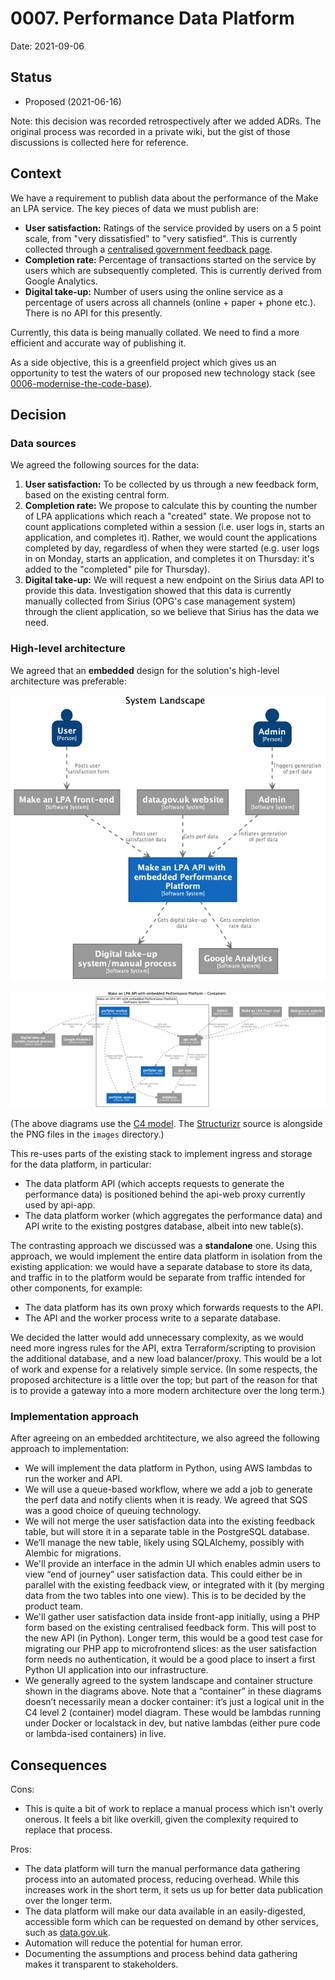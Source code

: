 # 0007. Performance Data Platform

Date: 2021-09-06

## Status

* Proposed (2021-06-16)

Note: this decision was recorded retrospectively after we added ADRs.
The original process was recorded in a private wiki, but the gist of
those discussions is collected here for reference.

## Context

We have a requirement to publish data about the performance of the
Make an LPA service. The key pieces of data we must publish are:

* **User satisfaction:** Ratings of the service provided by users on a 5 point scale,
  from "very dissatisfied" to "very satisfied". This is currently collected through
  a [centralised government feedback page](https://www.gov.uk/done/lasting-power-of-attorney).
* **Completion rate:** Percentage of transactions started on the service by users
  which are subsequently completed. This is currently derived from Google Analytics.
* **Digital take-up:** Number of users using the online service as a percentage of
  users across all channels (online + paper + phone etc.). There is no API for this
  presently.

Currently, this data is being manually collated. We need to find a more efficient
and accurate way of publishing it.

As a side objective, this is a greenfield project which gives us an opportunity
to test the waters of our proposed new technology stack
(see [0006-modernise-the-code-base](./0006-modernise-the-code-base.md)).

## Decision

### Data sources

We agreed the following sources for the data:

1. **User satisfaction:** To be collected by us through a new feedback form, based on
   the existing central form.
2. **Completion rate:** We propose to calculate this by counting the number of
   LPA applications which reach a "created" state. We propose not to count
   applications completed within a session (i.e. user logs in, starts an application,
   and completes it). Rather, we would count the applications completed by day,
   regardless of when they were started (e.g. user logs in on Monday, starts an
   application, and completes it on Thursday: it's added to the "completed"
   pile for Thursday).
3. **Digital take-up:** We will request a new endpoint on the Sirius data API to
   provide this data. Investigation showed that this data is currently manually
   collected from Sirius (OPG's case management system) through the client
   application, so we believe that Sirius has the data we need.

### High-level architecture

We agreed that an **embedded** design for the solution's high-level architecture was preferable:

![Data platform - system landscape view](../images/structurizr-SystemLandscapeEmbedded.png)

![Data platform - container view](../images/structurizr-ContainerEmbedded.png)

(The above diagrams use the [C4 model](https://c4model.com/). The [Structurizr](https://structurizr.com/)
source is alongside the PNG files in the `images` directory.)

This re-uses parts of the existing stack to implement ingress and storage for the data platform,
in particular:

* The data platform API (which accepts requests to generate the performance data) is
  positioned behind the api-web proxy currently used by api-app.
* The data platform worker (which aggregates the performance data) and API write to the existing
  postgres database, albeit into new table(s).

The contrasting approach we discussed was a **standalone** one. Using this approach, we would
implement the entire data platform in isolation from the existing application: we would have
a separate database to store its data, and traffic in to the platform would be separate from
traffic intended for other components, for example:

* The data platform has its own proxy which forwards requests to the API.
* The API and the worker process write to a separate database.

We decided the latter would add unnecessary complexity, as we would need more
ingress rules for the API, extra Terraform/scripting to provision the additional database,
and a new load balancer/proxy. This would be a lot of work and expense for a relatively simple service.
(In some respects, the proposed architecture is a little over the top; but part of the reason for that
is to provide a gateway into a more modern architecture over the long term.)

### Implementation approach

After agreeing on an embedded archtitecture, we also agreed the following approach to implementation:

* We will implement the data platform in Python, using AWS lambdas to run the worker and API.
* We will use a queue-based workflow, where we add a job to generate the perf data and notify
  clients when it is ready. We agreed that SQS was a good choice of queuing technology.
* We will not merge the user satisfaction data into the existing feedback table,
  but will store it in a separate table in the PostgreSQL database.
* We’ll manage the new table, likely using SQLAlchemy, possibly with Alembic for migrations.
* We'll provide an interface in the admin UI which enables admin users to view “end of journey”
  user satisfaction data. This could either be in parallel with the existing feedback view,
  or integrated with it (by merging data from the two tables into one view). This is
  to be decided by the product team.
* We'll gather user satisfaction data inside front-app initially, using a PHP form
  based on the existing centralised feedback form. This will post to the new API (in Python).
  Longer term, this would be a good test case for migrating our PHP app to microfrontend
  slices: as the user satisfaction form needs no authentication, it would be a good place to
  insert a first Python UI application into our infrastructure.
* We generally agreed to the system landscape and container structure shown in the diagrams above.
  Note that a “container” in these diagrams doesn’t necessarily mean a docker container:
  it’s just a logical unit in the C4 level 2 (container) model diagram. These would be
  lambdas running under Docker or localstack in dev, but native lambdas (either pure code
  or lambda-ised containers) in live.

## Consequences

Cons:

* This is quite a bit of work to replace a manual process which isn't overly onerous. It feels
  a bit like overkill, given the complexity required to replace that process.

Pros:

* The data platform will turn the manual performance data gathering process into an automated process,
  reducing overhead. While this increases work in the short term, it sets us up for better data
  publication over the longer term.
* The data platform will make our data available in an easily-digested, accessible form which can be
  requested on demand by other services, such as [data.gov.uk](https://data.gov.uk/).
* Automation will reduce the potential for human error.
* Documenting the assumptions and process behind data gathering makes it transparent to stakeholders.
